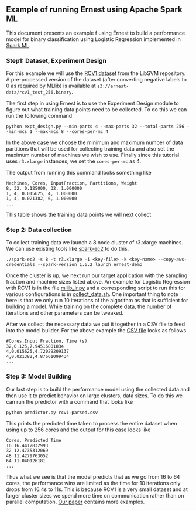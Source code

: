 ## Example of running Ernest using Apache Spark ML

This document presents an example f using Ernest to build a performance
model for binary classification using Logistic Regression implemented in [Spark
ML](http://spark.apache.org/mllib).

### Step1: Dataset, Experiment Design

For this example we will use the [RCV1
dataset](https://www.csie.ntu.edu.tw/~cjlin/libsvmtools/datasets/binary.html#rcv1.binary) from the
LibSVM repository. A pre-processed version of the dataset (after converting negative labels to 0 as
required by MLlib) is available at `s3://ernest-data/rcv1_test_256.binary`.

The first step in using Ernest is to use the Experiment Design module to figure out what training
data points need to be collected. To do this we can run the following command
```
python expt_design.py --min-parts 4 --max-parts 32 --total-parts 256 --min-mcs 1 --max-mcs 8 --cores-per-mc 4
```

In the above case we choose the minimum and maximum number of data partitions that will be used for 
collecting training data and also set the maximum number of machines we wish to use. Finally since
this tutorial uses `r3.xlarge` instances, we set the `cores-per-mc` as 4. 

The output from running this command looks something like
```
Machines, Cores, InputFraction, Partitions, Weight
8, 32, 0.125000, 32, 1.000000
1, 4, 0.015625, 4, 1.000000
1, 4, 0.021382, 6, 1.000000
...
```

This table shows the training data points we will next collect

### Step 2: Data collection

To collect training data we launch a 8 node cluster of r3.xlarge machines. We can use existing tools
like [spark-ec2](https://github.com/amplab/spark-ec2) to do this.

```
./spark-ec2 -s 8 -t r3.xlarge -i <key-file> -k <key-name> --copy-aws-credentials --spark-version 1.6.2 launch ernest-demo
```

Once the cluster is up, we next run our target application with the sampling fraction and machine
sizes listed above. An example for Logistic Regression with RCV1 is in the file
[mllib_lr.py](mllib_lr.py) and a corresponding script to run this for various configurations is in
[collect_data.sh](collect_data.sh). One important thing to note here is that we only run 10
iterations of the algorithm as that is sufficient for building a model. While training on the
complete data, the number of iterations and other parameters can be tweaked.

After we collect the necessary data we put it together in a CSV file to feed into the model builder.
For the above example the [CSV file](rcv1-parsed.csv) looks as follows
```
#Cores,Input Fraction, Time (s)
32,0.125,7.94516801834
4,0.015625,4.72029209137
4,0.021382,4.87661099434
...
```

### Step 3: Model Building

Our last step is to build the performance model using the collected data and then use it to predict
behavior on large clusters, data sizes. To do this we can run the predictor with a command that
looks like
```
python predictor.py rcv1-parsed.csv
```
This prints the predicted time taken to process the entire dataset when using up to 256 cores and
the output for this case looks like
```
Cores, Predicted Time
16 16.4412832993
32 12.4735312069
48 11.4279763052
64 11.040126181
...
```

Thus what we see is that the model predicts that as we go from 16 to 64 cores, the performance wins
are limited as the time for 10 iterations only drops from 16.4s to 11s. This is because RCV1 is a
very small dataset and at larger cluster sizes we spend more time on communication rather than on
parallel computation. [Our paper](http://shivaram.org/publications/ernest-nsdi.pdf) contains more 
examples.
